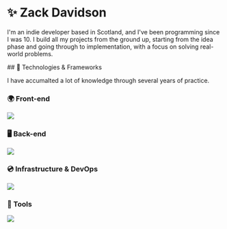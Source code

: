 # ✨ Zack Davidson

I'm an indie developer based in Scotland, and I've been programming since I was 10. I build all my projects from the ground up, starting from the idea phase and going through to implementation, with a focus on solving real-world problems.

## 📱 Technologies & Frameworks

I have accumalted a lot of knowledge through several years of practice. 

### 🌍 Front-end
<p>
  <a href="https://skillicons.dev">
    <img src="https://skillicons.dev/icons?i=angular,ts,react,tailwind,sass,flutter" />
  </a>
</p>

### 🖥️ Back-end
<p>
  <a href="https://skillicons.dev">
    <img src="https://skillicons.dev/icons?i=java,kotlin,cs,dotnet,spring,mysql,postgres,redis" />
  </a>
</p>

### 💿 Infrastructure & DevOps
<p >
  <a href="https://skillicons.dev">
    <img src="https://skillicons.dev/icons?i=azure,aws,nginx,docker" />
  </a>
</p>


### 🧰 Tools
<p>
  <a href="https://skillicons.dev">
    <img src="https://skillicons.dev/icons?i=webstorm,idea,obsidian" />
  </a>
</p>


<!--
**zackdavidson/zackdavidson** is a ✨ _special_ ✨ repository because its `README.md` (this file) appears on your GitHub profile.

Here are some ideas to get you started:

- 🔭 I’m currently working on ...
- 🌱 I’m currently learning ...
- 👯 I’m looking to collaborate on ...
- 🤔 I’m looking for help with ...
- 💬 Ask me about ...
- 📫 How to reach me: ...
- 😄 Pronouns: ...
- ⚡ Fun fact: ...
-->
